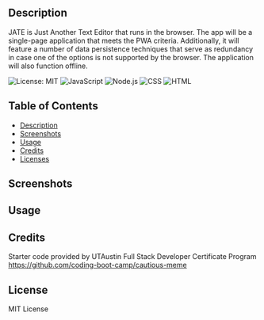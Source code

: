 ## Description

JATE is Just Another Text Editor that runs in the browser. The app will be a single-page application that meets the PWA criteria. Additionally, it will feature a number of data persistence techniques that serve as redundancy in case one of the options is not supported by the browser. The application will also function offline.

![License: MIT](https://img.shields.io/badge/License-MIT-yellow.svg)
![JavaScript](https://img.shields.io/badge/JavaScript-blue.svg)
![Node.js](https://img.shields.io/badge/Node.js-grey.svg)
![CSS](https://img.shields.io/badge/CSS-green.svg)
![HTML](https://img.shields.io/badge/HTML-blue.svg)


## Table of Contents

- [Description](#description)
- [Screenshots](#screenshots)
- [Usage](#usage)
- [Credits](#credits)
- [Licenses](#licenses)

## Screenshots

## Usage

## Credits

Starter code provided by UTAustin Full Stack Developer Certificate Program
https://github.com/coding-boot-camp/cautious-meme

## License

MIT License